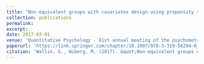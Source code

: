```yaml
---
title: "Non-equivalent groups with covariates design using propensity scores for kernel equating"
collection: publications
permalink: 
excerpt: 
date: 2017-03-01
venue: 'Quantitative Psychology - 81st annual meeting of the psychometric society'
paperurl: 'https://link.springer.com/chapter/10.1007/978-3-319-56294-0_27'
citation: 'Wallin, G., Wiberg, M. (2017). &quot;Non-equivalent groups with covariates design using propensity scores for kernel equating&quot; <i>Quantitative Psychology 2016</i>.'
---
```

